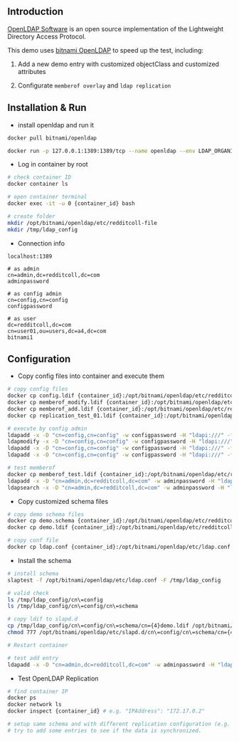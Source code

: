 ## Introduction
[OpenLDAP Software](https://www.openldap.org/) is an open source implementation of the Lightweight Directory Access Protocol.

This demo uses [bitnami OpenLDAP](https://github.com/bitnami/bitnami-docker-openldap) to speed up the test, including:

1. Add a new demo entry with customized objectClass and customized attributes

2. Configurate `memberof overlay` and `ldap replication`

## Installation & Run
- install openldap and run it
```sh
docker pull bitnami/openldap

docker run -p 127.0.0.1:1389:1389/tcp --name openldap --env LDAP_ORGANISATION=redditcoll.com --env LDAP_ROOT=dc=redditcoll,dc=com --env LDAP_ADMIN_USERNAME=admin --env LDAP_ADMIN_PASSWORD=adminpassword --env LDAP_CONFIG_ADMIN_ENABLED=yes --env LDAP_CONFIG_ADMIN_USERNAME=config --env LDAP_CONFIG_ADMIN_PASSWORD=configpassword bitnami/openldap
``` 

- Log in container by root
```sh 
# check container ID
docker container ls

# open container terminal
docker exec -it -u 0 {container_id} bash

# create folder
mkdir /opt/bitnami/openldap/etc/redditcoll-file
mkdir /tmp/ldap_config
``` 

- Connection info
```
localhost:1389

# as admin
cn=admin,dc=redditcoll,dc=com
adminpassword

# as config admin
cn=config,cn=config
configpassword

# as user
dc=redditcoll,dc=com
cn=user01,ou=users,dc=a4,dc=com
bitnami1
```

## Configuration
- Copy config files into container and execute them
```sh
# copy config files
docker cp config.ldif {container_id}:/opt/bitnami/openldap/etc/redditcoll-file/config.ldif
docker cp memberof_modify.ldif {container_id}:/opt/bitnami/openldap/etc/redditcoll-file/memberof_modify.ldif
docker cp memberof_add.ldif {container_id}:/opt/bitnami/openldap/etc/redditcoll-file/memberof_add.ldif
docker cp replication_test_01.ldif {container_id}:/opt/bitnami/openldap/etc/redditcoll-file/replication_test_01.ldif

# execute by config admin
ldapadd -x -D "cn=config,cn=config" -w configpassword -H "ldapi:///" -f "/opt/bitnami/openldap/etc/redditcoll-file/config.ldif"
ldapmodify -x -D "cn=config,cn=config" -w configpassword -H "ldapi:///" -f "/opt/bitnami/openldap/etc/redditcoll-file/memberof_modify.ldif"
ldapadd -x -D "cn=config,cn=config" -w configpassword -H "ldapi:///" -f "/opt/bitnami/openldap/etc/redditcoll-file/memberof_add.ldif"
ldapadd -x -D "cn=config,cn=config" -w configpassword -H "ldapi:///" -f "/opt/bitnami/openldap/etc/redditcoll-file/replication_test_01.ldif"

# test memberof
docker cp memberof_test.ldif {container_id}:/opt/bitnami/openldap/etc/redditcoll-file/memberof_test.ldif
ldapadd -x -D "cn=admin,dc=redditcoll,dc=com" -w adminpassword -H "ldap://127.0.0.1:1389" -f "/opt/bitnami/openldap/etc/redditcoll-file/memberof_test.ldif"
ldapsearch -x -D "cn=admin,dc=redditcoll,dc=com" -w adminpassword -H "ldap://127.0.0.1:1389" -b "dc=redditcoll,dc=com" memberOf 
```

- Copy customized schema files
```sh
# copy demo schema files
docker cp demo.schema {container_id}:/opt/bitnami/openldap/etc/redditcoll-file/demo.schema
docker cp demo.ldif {container_id}:/opt/bitnami/openldap/etc/redditcoll-file/demo.ldif

# copy conf file
docker cp ldap.conf {container_id}:/opt/bitnami/openldap/etc/ldap.conf
```

- Install the schema
```sh
# install schema
slaptest -f /opt/bitnami/openldap/etc/ldap.conf -F /tmp/ldap_config

# valid check
ls /tmp/ldap_config/cn\=config
ls /tmp/ldap_config/cn\=config/cn\=schema

# copy ldif to slapd.d
cp /tmp/ldap_config/cn\=config/cn\=schema/cn={4}demo.ldif /opt/bitnami/openldap/etc/slapd.d/cn\=config/cn\=schema/
chmod 777 /opt/bitnami/openldap/etc/slapd.d/cn\=config/cn\=schema/cn={4}demo.ldif

# Restart container

# test add entry
ldapadd -x -D "cn=admin,dc=redditcoll,dc=com" -w adminpassword -H "ldap://127.0.0.1:1389" -f "/opt/bitnami/openldap/etc/redditcoll-file/demo.ldif"
```

- Test OpenLDAP Replication
```sh
# find container IP
docker ps
docker network ls
docker inspect {container_id} # e.g. "IPAddress": "172.17.0.2"

# setup same schema and with different replication configuration (e.g. replication_test_xx.ldif) in another two containers (e.g. 172.17.0.3 & 172.17.0.4).
# try to add some entries to see if the data is synchronized.
```

